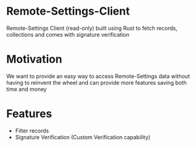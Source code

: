 # Remote-Settings-Client
Remote-Settings Client (read-only) built using Rust to fetch records, collections and comes with signature verification
# Motivation
We want to provide an easy way to access Remote-Settings data without having to reinvent the wheel and can provide more features saving both time and money

# Features
- Filter records
- Signature Verification (Custom Verification capability)
